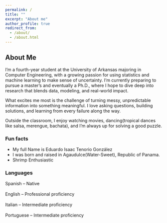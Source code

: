 ```yaml
---
permalink: /
title: ""
excerpt: "About me"
author_profile: true
redirect_from: 
  - /about/
  - /about.html
---
```

## About Me 

I’m a fourth-year student at the University of Arkansas majoring in Computer Engineering, with a growing passion for using statistics and machine learning to make sense of uncertainty. I’m currently preparing to pursue a master’s and eventually a Ph.D., where I hope to dive deep into research that blends data, modeling, and real-world impact.

What excites me most is the challenge of turning messy, unpredictable information into something meaningful. I love asking questions, building solutions, and learning from every failure along the way.

Outside the classroom, I enjoy watching movies, dancing(tropical dances like salsa, merengue, bachata), and I’m always up for solving a good puzzle. 


### Fun facts 
- My full Name is Eduardo Isaac Tenorio González
- I was born and raised in Agaudulce(Water-Sweet), Republic of Panama. 
- Shrimp Enthusiastic
  

### Languages  
Spanish – Native <br>  
English – Professional proficiency <br>  
Italian – Intermediate proficiency <br>  
Portuguese – Intermediate proficiency

